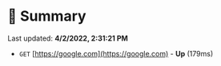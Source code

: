 # 📖 Summary
Last updated: **4/2/2022, 2:31:21 PM**

- `GET` [https://google.com](https://google.com) - **Up** (179ms)
